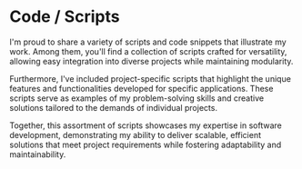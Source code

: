 # Code / Scripts
I'm proud to share a variety of scripts and code snippets that illustrate my work. Among them, you'll find a collection of scripts crafted for versatility, allowing easy integration into diverse projects while maintaining modularity.

Furthermore, I've included project-specific scripts that highlight the unique features and functionalities developed for specific applications. These scripts serve as examples of my problem-solving skills and creative solutions tailored to the demands of individual projects.

Together, this assortment of scripts showcases my expertise in software development, demonstrating my ability to deliver scalable, efficient solutions that meet project requirements while fostering adaptability and maintainability.